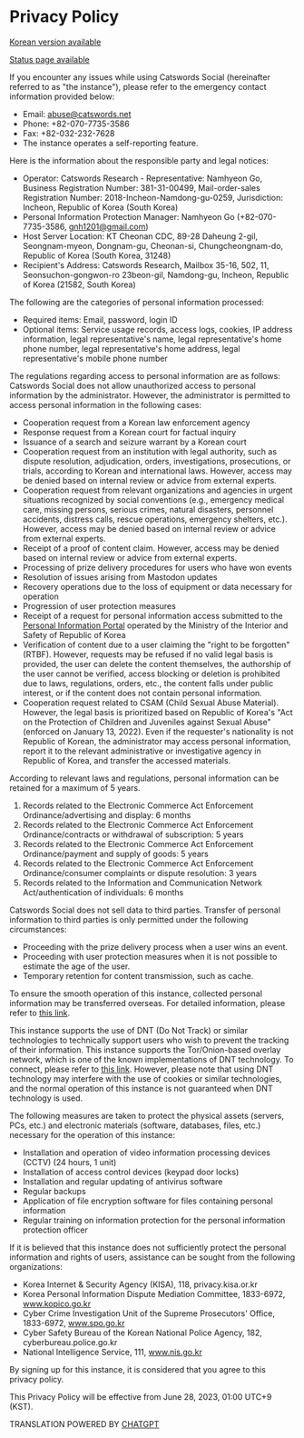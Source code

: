 # Privacy Policy

[Korean version available](site_terms.md)

[Status page available](https://catswordssocialstatus-1689258553522.site24x7statusiq.com/)

If you encounter any issues while using Catswords Social (hereinafter referred to as "the instance"), please refer to the emergency contact information provided below:

* Email: abuse@catswords.net
* Phone: +82-070-7735-3586
* Fax: +82-032-232-7628
* The instance operates a self-reporting feature.

Here is the information about the responsible party and legal notices:

* Operator: Catswords Research - Representative: Namhyeon Go, Business Registration Number: 381-31-00499, Mail-order-sales Registration Number: 2018-Incheon-Namdong-gu-0259, Jurisdiction: Incheon, Republic of Korea (South Korea)
* Personal Information Protection Manager: Namhyeon Go (+82-070-7735-3586, gnh1201@gmail.com)
* Host Server Location: KT Cheonan CDC, 89-28 Daheung 2-gil, Seongnam-myeon, Dongnam-gu, Cheonan-si, Chungcheongnam-do, Republic of Korea (South Korea, 31248)
* Recipient's Address: Catswords Research, Mailbox 35-16, 502, 11, Seonsuchon-gongwon-ro 23beon-gil, Namdong-gu, Incheon, Republic of Korea (21582, South Korea)

The following are the categories of personal information processed:

* Required items: Email, password, login ID
* Optional items: Service usage records, access logs, cookies, IP address information, legal representative's name, legal representative's home phone number, legal representative's home address, legal representative's mobile phone number

The regulations regarding access to personal information are as follows: Catswords Social does not allow unauthorized access to personal information by the administrator. However, the administrator is permitted to access personal information in the following cases:

* Cooperation request from a Korean law enforcement agency
* Response request from a Korean court for factual inquiry
* Issuance of a search and seizure warrant by a Korean court
* Cooperation request from an institution with legal authority, such as dispute resolution, adjudication, orders, investigations, prosecutions, or trials, according to Korean and international laws. However, access may be denied based on internal review or advice from external experts.
* Cooperation request from relevant organizations and agencies in urgent situations recognized by social conventions (e.g., emergency medical care, missing persons, serious crimes, natural disasters, personnel accidents, distress calls, rescue operations, emergency shelters, etc.). However, access may be denied based on internal review or advice from external experts.
* Receipt of a proof of content claim. However, access may be denied based on internal review or advice from external experts.
* Processing of prize delivery procedures for users who have won events
* Resolution of issues arising from Mastodon updates
* Recovery operations due to the loss of equipment or data necessary for operation
* Progression of user protection measures
* Receipt of a request for personal information access submitted to the [Personal Information Portal](https://www.privacy.go.kr) operated by the Ministry of the Interior and Safety of Republic of Korea
* Verification of content due to a user claiming the "right to be forgotten" (RTBF). However, requests may be refused if no valid legal basis is provided, the user can delete the content themselves, the authorship of the user cannot be verified, access blocking or deletion is prohibited due to laws, regulations, orders, etc., the content falls under public interest, or if the content does not contain personal information.
* Cooperation request related to CSAM (Child Sexual Abuse Material). However, the legal basis is prioritized based on Republic of Korea's "Act on the Protection of Children and Juveniles against Sexual Abuse" (enforced on January 13, 2022). Even if the requester's nationality is not Republic of Korean, the administrator may access personal information, report it to the relevant administrative or investigative agency in Republic of Korea, and transfer the accessed materials.

According to relevant laws and regulations, personal information can be retained for a maximum of 5 years.

1. Records related to the Electronic Commerce Act Enforcement Ordinance/advertising and display: 6 months
2. Records related to the Electronic Commerce Act Enforcement Ordinance/contracts or withdrawal of subscription: 5 years
3. Records related to the Electronic Commerce Act Enforcement Ordinance/payment and supply of goods: 5 years
4. Records related to the Electronic Commerce Act Enforcement Ordinance/consumer complaints or dispute resolution: 3 years
5. Records related to the Information and Communication Network Act/authentication of individuals: 6 months

Catswords Social does not sell data to third parties. Transfer of personal information to third parties is only permitted under the following circumstances:

* Proceeding with the prize delivery process when a user wins an event.
* Proceeding with user protection measures when it is not possible to estimate the age of the user.
* Temporary retention for content transmission, such as cache.

To ensure the smooth operation of this instance, collected personal information may be transferred overseas. For detailed information, please refer to [this link](hosting_locations.md).

This instance supports the use of DNT (Do Not Track) or similar technologies to technically support users who wish to prevent the tracking of their information. This instance supports the Tor/Onion-based overlay network, which is one of the known implementations of DNT technology. To connect, please refer to [this link](http://alagqg2wvxgmgoti27fn22pndmanrdl3duullv5gqpe76l66tsuplmad.onion). However, please note that using DNT technology may interfere with the use of cookies or similar technologies, and the normal operation of this instance is not guaranteed when DNT technology is used.

The following measures are taken to protect the physical assets (servers, PCs, etc.) and electronic materials (software, databases, files, etc.) necessary for the operation of this instance:

* Installation and operation of video information processing devices (CCTV) (24 hours, 1 unit)
* Installation of access control devices (keypad door locks)
* Installation and regular updating of antivirus software
* Regular backups
* Application of file encryption software for files containing personal information
* Regular training on information protection for the personal information protection officer

If it is believed that this instance does not sufficiently protect the personal information and rights of users, assistance can be sought from the following organizations:

* Korea Internet & Security Agency (KISA), 118, privacy.kisa.or.kr
* Korea Personal Information Dispute Mediation Committee, 1833-6972, www.kopico.go.kr
* Cyber Crime Investigation Unit of the Supreme Prosecutors' Office, 1833-6972, www.spo.go.kr
* Cyber Safety Bureau of the Korean National Police Agency, 182, cyberbureau.police.go.kr
* National Intelligence Service, 111, www.nis.go.kr

By signing up for this instance, it is considered that you agree to this privacy policy.

This Privacy Policy will be effective from June 28, 2023, 01:00 UTC+9 (KST).

TRANSLATION POWERED BY [CHATGPT](https://chat.openai.com/)
